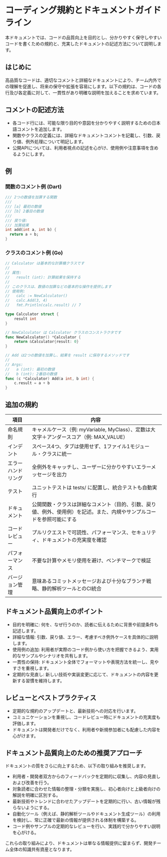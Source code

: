 # コーディング規約とドキュメントガイドライン

本ドキュメントでは、コードの品質向上を目的とし、分かりやすく保守しやすいコードを書くための規約と、充実したドキュメントの記述方法について説明します。

## はじめに

高品質なコードは、適切なコメントと詳細なドキュメントにより、チーム内外での理解を促進し、将来の保守や拡張を容易にします。以下の規約は、コードの各行及び各定義に対して、一貫性があり明確な説明を加えることを求めています。

## コメントの記述方法

- 各コード行には、可能な限り目的や意図を分かりやすく説明するための日本語コメントを追加します。
- 関数やクラスの定義には、詳細なドキュメントコメントを記載し、引数、戻り値、例外処理について明記します。
- 公開APIについては、利用者視点の記述を心がけ、使用例や注意事項を含めるようにします。

## 例

### 関数のコメント例 (Dart)

```dart
/// 2つの数値を加算する関数
///
/// [a] 最初の数値
/// [b] 2番目の数値
/// 
/// 戻り値:
/// 加算結果
int add(int a, int b) {
  return a + b;
}
```

### クラスのコメント例 (Go)

```go
// Calculator は基本的な計算機クラスです
//
// 属性:
//   result (int): 計算結果を保持する
//
// このクラスは、数値の加算などの基本的な操作を提供します
// 使用例:
//   calc := NewCalculator()
//   calc.Add(3, 4)
//   fmt.Println(calc.result) // 7

type Calculator struct {
    result int
}

// NewCalculator は Calculator クラスのコンストラクタです
func NewCalculator() *Calculator {
    return &Calculator{result: 0}
}

// Add は2つの数値を加算し、結果を result に保存するメソッドです
//
// Args:
//   a (int): 最初の数値
//   b (int): 2番目の数値
func (c *Calculator) Add(a int, b int) {
    c.result = a + b
}
```

## 追加の規約

| 項目             | 内容                                                                                                          |
|------------------|---------------------------------------------------------------------------------------------------------------|
| 命名規則         | キャメルケース（例: myVariable, MyClass）、定数は大文字＋アンダースコア（例: MAX_VALUE）                            |
| インデント       | スペース4つ、タブは使用せず、1ファイル1モジュール・クラスに統一                                                    |
| エラーハンドリング | 全例外をキャッチし、ユーザーに分かりやすいエラーメッセージを出力                                                 |
| テスト           | ユニットテストは tests/ に配置し、統合テストも自動実行                                                              |
| ドキュメント     | 公開関数・クラスは詳細なコメント（目的、引数、戻り値、例外、使用例）を記述。また、内規やサンプルコードを参照可能にする         |
| コードレビュー   | プルリクエストで可読性、パフォーマンス、セキュリティ、ドキュメントの充実度を確認                                         |
| パフォーマンス   | 不要な計算やメモリ使用を避け、ベンチマークで検証                                                                  |
| バージョン管理   | 意味あるコミットメッセージおよび十分なブランチ戦略、静的解析ツールとのCI統合                                          |

## ドキュメント品質向上のポイント

- 目的を明確に: 何を、なぜ行うのか、読者に伝えるために背景や前提条件も記述します。
- 詳細な情報: 引数、戻り値、エラー、考慮すべき例外ケースを具体的に説明します。
- 使用例の追加: 利用者が実際のコード例から使い方を把握できるよう、実用的なサンプルやシナリオを共有します。
- 一貫性の保持: ドキュメント全体でフォーマットや表現方法を統一し、見やすさを重視します。
- 定期的な見直し: 新しい技術や実装変更に応じて、ドキュメントの内容を更新する習慣を維持します。

## レビューとベストプラクティス

- 定期的な規約のアップデートと、最新技術への対応を行います。
- コミュニケーションを重視し、コードレビュー時にドキュメントの充実度も評価します。
- ドキュメントは開発者だけでなく、利用者や新規参加者にも配慮した内容を心がけます。

## ドキュメント品質向上のための推奨アプローチ

ドキュメントの質をさらに向上するため、以下の取り組みを推奨します。

- 利用者・開発者双方からのフィードバックを定期的に収集し、内容の見直しおよび改善を行う。
- 対象読者に合わせた情報の整理・分類を実施し、初心者向けと上級者向けの解説を明確に区別する。
- 最新技術やトレンドに合わせたアップデートを定期的に行い、古い情報が残らないようにする。
- 自動化ツール（例えば、静的解析ツールやドキュメント生成ツール）の利用を検討し、常に正確で最新の情報が提供される体制を構築する。
- コード例やサンプルの定期的なレビューを行い、実践的で分かりやすい説明を心がける。

これらの取り組みにより、ドキュメントは単なる情報提供に留まらず、開発チーム全体の知識共有資産となります。
